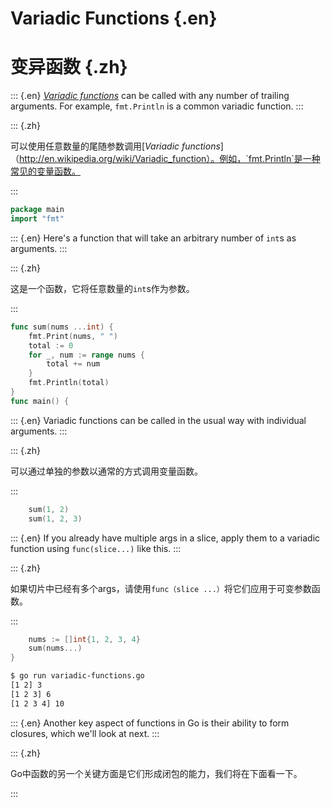 
# Variadic Functions {.en}


# 变异函数 {.zh}


::: {.en}
[_Variadic functions_](http://en.wikipedia.org/wiki/Variadic_function)
can be called with any number of trailing arguments.
For example, `fmt.Println` is a common variadic
function.
:::

::: {.zh}

可以使用任意数量的尾随参数调用[_Variadic functions_]（http://en.wikipedia.org/wiki/Variadic_function）。例如，`fmt.Println`是一种常见的变量函数。

:::


```go
package main
import "fmt"
```


::: {.en}
Here's a function that will take an arbitrary number
of `int`s as arguments.
:::

::: {.zh}

这是一个函数，它将任意数量的`int`s作为参数。

:::


```go
func sum(nums ...int) {
	fmt.Print(nums, " ")
	total := 0
	for _, num := range nums {
		total += num
	}
	fmt.Println(total)
}
func main() {
```


::: {.en}
Variadic functions can be called in the usual way
with individual arguments.
:::

::: {.zh}

可以通过单独的参数以通常的方式调用变量函数。

:::


```go
	sum(1, 2)
	sum(1, 2, 3)
```


::: {.en}
If you already have multiple args in a slice,
apply them to a variadic function using
`func(slice...)` like this.
:::

::: {.zh}

如果切片中已经有多个args，请使用`func（slice ...）`将它们应用于可变参数函数。

:::


```go
	nums := []int{1, 2, 3, 4}
	sum(nums...)
}
```


```sh
$ go run variadic-functions.go 
[1 2] 3
[1 2 3] 6
[1 2 3 4] 10
```


::: {.en}
Another key aspect of functions in Go is their ability
to form closures, which we'll look at next.
:::

::: {.zh}

Go中函数的另一个关键方面是它们形成闭包的能力，我们将在下面看一下。

:::



